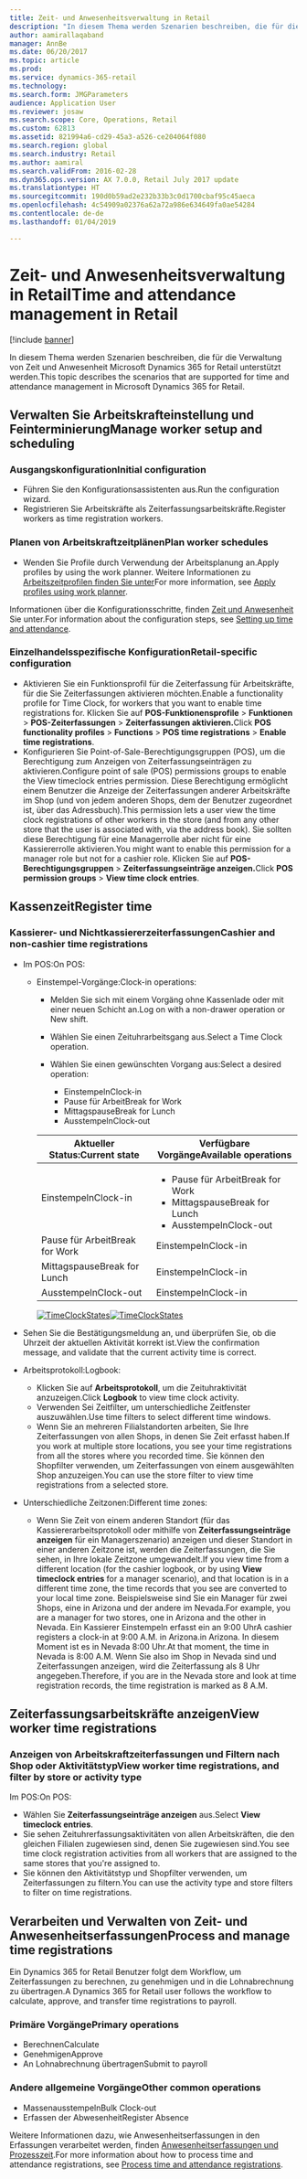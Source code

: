 ```yaml
---
title: Zeit- und Anwesenheitsverwaltung in Retail
description: "In diesem Thema werden Szenarien beschreiben, die für die Verwaltung von Zeit und Anwesenheit Microsoft Dynamics 365 for Retail unterstützt werden."
author: aamirallaqaband
manager: AnnBe
ms.date: 06/20/2017
ms.topic: article
ms.prod: 
ms.service: dynamics-365-retail
ms.technology: 
ms.search.form: JMGParameters
audience: Application User
ms.reviewer: josaw
ms.search.scope: Core, Operations, Retail
ms.custom: 62813
ms.assetid: 821994a6-cd29-45a3-a526-ce204064f080
ms.search.region: global
ms.search.industry: Retail
ms.author: aamiral
ms.search.validFrom: 2016-02-28
ms.dyn365.ops.version: AX 7.0.0, Retail July 2017 update
ms.translationtype: HT
ms.sourcegitcommit: 190d0b59ad2e232b33b3c0d1700cbaf95c45aeca
ms.openlocfilehash: 4c54909a02376a62a72a986e634649fa0ae54284
ms.contentlocale: de-de
ms.lasthandoff: 01/04/2019

---
```


# <a name="time-and-attendance-management-in-retail"></a><span data-ttu-id="aea0f-103">Zeit- und Anwesenheitsverwaltung in Retail</span><span class="sxs-lookup"><span data-stu-id="aea0f-103">Time and attendance management in Retail</span></span>

[!include [banner](includes/banner.md)]

<span data-ttu-id="aea0f-104">In diesem Thema werden Szenarien beschreiben, die für die Verwaltung von Zeit und Anwesenheit Microsoft Dynamics 365 for Retail unterstützt werden.</span><span class="sxs-lookup"><span data-stu-id="aea0f-104">This topic describes the scenarios that are supported for time and attendance management in Microsoft Dynamics 365 for Retail.</span></span>

## <a name="manage-worker-setup-and-scheduling"></a><span data-ttu-id="aea0f-105">Verwalten Sie Arbeitskrafteinstellung und Feinterminierung</span><span class="sxs-lookup"><span data-stu-id="aea0f-105">Manage worker setup and scheduling</span></span>

### <a name="initial-configuration"></a><span data-ttu-id="aea0f-106">Ausgangskonfiguration</span><span class="sxs-lookup"><span data-stu-id="aea0f-106">Initial configuration</span></span>

- <span data-ttu-id="aea0f-107">Führen Sie den Konfigurationsassistenten aus.</span><span class="sxs-lookup"><span data-stu-id="aea0f-107">Run the configuration wizard.</span></span>
- <span data-ttu-id="aea0f-108">Registrieren Sie Arbeitskräfte als Zeiterfassungsarbeitskräfte.</span><span class="sxs-lookup"><span data-stu-id="aea0f-108">Register workers as time registration workers.</span></span>

### <a name="plan-worker-schedules"></a><span data-ttu-id="aea0f-109">Planen von Arbeitskraftzeitplänen</span><span class="sxs-lookup"><span data-stu-id="aea0f-109">Plan worker schedules</span></span>

- <span data-ttu-id="aea0f-110">Wenden Sie Profile durch Verwendung der Arbeitsplanung an.</span><span class="sxs-lookup"><span data-stu-id="aea0f-110">Apply profiles by using the work planner.</span></span> <span data-ttu-id="aea0f-111">Weitere Informationen zu [Arbeitszeitprofilen finden Sie unter](https://technet.microsoft.com/library/aa551234.aspx)</span><span class="sxs-lookup"><span data-stu-id="aea0f-111">For more information, see [Apply profiles using work planner](https://technet.microsoft.com/library/aa551234.aspx).</span></span>

<span data-ttu-id="aea0f-112">Informationen über die Konfigurationsschritte, finden [Zeit und Anwesenheit](https://technet.microsoft.com/library/aa496971.aspx) Sie unter.</span><span class="sxs-lookup"><span data-stu-id="aea0f-112">For information about the configuration steps, see [Setting up time and attendance](https://technet.microsoft.com/library/aa496971.aspx).</span></span>

### <a name="retail-specific-configuration"></a><span data-ttu-id="aea0f-113">Einzelhandelsspezifische Konfiguration</span><span class="sxs-lookup"><span data-stu-id="aea0f-113">Retail-specific configuration</span></span>

- <span data-ttu-id="aea0f-114">Aktivieren Sie ein Funktionsprofil für die Zeiterfassung für Arbeitskräfte, für die Sie Zeiterfassungen aktivieren möchten.</span><span class="sxs-lookup"><span data-stu-id="aea0f-114">Enable a functionality profile for Time Clock, for workers that you want to enable time registrations for.</span></span> <span data-ttu-id="aea0f-115">Klicken Sie auf **POS-Funktionensprofile** &gt; **Funktionen** &gt; **POS-Zeiterfassungen** &gt; **Zeiterfassungen aktivieren.**</span><span class="sxs-lookup"><span data-stu-id="aea0f-115">Click **POS functionality profiles** &gt; **Functions** &gt; **POS time registrations** &gt; **Enable time registrations**.</span></span>
- <span data-ttu-id="aea0f-116">Konfigurieren Sie Point-of-Sale-Berechtigungsgruppen (POS), um die Berechtigung zum Anzeigen von Zeiterfassungseinträgen zu aktivieren.</span><span class="sxs-lookup"><span data-stu-id="aea0f-116">Configure point of sale (POS) permissions groups to enable the View timeclock entries permission.</span></span> <span data-ttu-id="aea0f-117">Diese Berechtigung ermöglicht einem Benutzer die Anzeige der Zeiterfassungen anderer Arbeitskräfte im Shop (und von jedem anderen Shops, dem der Benutzer zugeordnet ist, über das Adressbuch).</span><span class="sxs-lookup"><span data-stu-id="aea0f-117">This permission lets a user view the time clock registrations of other workers in the store (and from any other store that the user is associated with, via the address book).</span></span> <span data-ttu-id="aea0f-118">Sie sollten diese Berechtigung für eine Managerrolle aber nicht für eine Kassiererrolle aktivieren.</span><span class="sxs-lookup"><span data-stu-id="aea0f-118">You might want to enable this permission for a manager role but not for a cashier role.</span></span> <span data-ttu-id="aea0f-119">Klicken Sie auf **POS-Berechtigungsgruppen** &gt; **Zeiterfassungseinträge anzeigen.**</span><span class="sxs-lookup"><span data-stu-id="aea0f-119">Click **POS permission groups** &gt; **View time clock entries**.</span></span>

## <a name="register-time"></a><span data-ttu-id="aea0f-120">Kassenzeit</span><span class="sxs-lookup"><span data-stu-id="aea0f-120">Register time</span></span>

### <a name="cashier-and-non-cashier-time-registrations"></a><span data-ttu-id="aea0f-121">Kassierer- und Nichtkassiererzeiterfassungen</span><span class="sxs-lookup"><span data-stu-id="aea0f-121">Cashier and non-cashier time registrations</span></span>

- <span data-ttu-id="aea0f-122">Im POS:</span><span class="sxs-lookup"><span data-stu-id="aea0f-122">On POS:</span></span>

    - <span data-ttu-id="aea0f-123">Einstempel-Vorgänge:</span><span class="sxs-lookup"><span data-stu-id="aea0f-123">Clock-in operations:</span></span>

        - <span data-ttu-id="aea0f-124">Melden Sie sich mit einem Vorgäng ohne Kassenlade oder mit einer neuen Schicht an.</span><span class="sxs-lookup"><span data-stu-id="aea0f-124">Log on with a non-drawer operation or New shift.</span></span>
        - <span data-ttu-id="aea0f-125">Wählen Sie einen Zeituhrarbeitsgang aus.</span><span class="sxs-lookup"><span data-stu-id="aea0f-125">Select a Time Clock operation.</span></span>
        - <span data-ttu-id="aea0f-126">Wählen Sie einen gewünschten Vorgang aus:</span><span class="sxs-lookup"><span data-stu-id="aea0f-126">Select a desired operation:</span></span>

            - <span data-ttu-id="aea0f-127">Einstempeln</span><span class="sxs-lookup"><span data-stu-id="aea0f-127">Clock-in</span></span>
            - <span data-ttu-id="aea0f-128">Pause für Arbeit</span><span class="sxs-lookup"><span data-stu-id="aea0f-128">Break for Work</span></span>
            - <span data-ttu-id="aea0f-129">Mittagspause</span><span class="sxs-lookup"><span data-stu-id="aea0f-129">Break for Lunch</span></span>
            - <span data-ttu-id="aea0f-130">Ausstempeln</span><span class="sxs-lookup"><span data-stu-id="aea0f-130">Clock-out</span></span>

        <table>
        <thead>
        <tr>
        <th><span data-ttu-id="aea0f-131">Aktueller Status:</span><span class="sxs-lookup"><span data-stu-id="aea0f-131">Current state</span></span></th>
        <th><span data-ttu-id="aea0f-132">Verfügbare Vorgänge</span><span class="sxs-lookup"><span data-stu-id="aea0f-132">Available operations</span></span></th>
        </tr>
        </thead>
        <tbody>
        <tr>
        <td><span data-ttu-id="aea0f-133">Einstempeln</span><span class="sxs-lookup"><span data-stu-id="aea0f-133">Clock-in</span></span></td>
        <td>
        <ul>
        <li><span data-ttu-id="aea0f-134">Pause für Arbeit</span><span class="sxs-lookup"><span data-stu-id="aea0f-134">Break for Work</span></span></li>
        <li><span data-ttu-id="aea0f-135">Mittagspause</span><span class="sxs-lookup"><span data-stu-id="aea0f-135">Break for Lunch</span></span></li>
        <li><span data-ttu-id="aea0f-136">Ausstempeln</span><span class="sxs-lookup"><span data-stu-id="aea0f-136">Clock-out</span></span></li>
        </ul>
        </td>
        </tr>
        <tr>
        <td><span data-ttu-id="aea0f-137">Pause für Arbeit</span><span class="sxs-lookup"><span data-stu-id="aea0f-137">Break for Work</span></span></td>
        <td><span data-ttu-id="aea0f-138">Einstempeln</span><span class="sxs-lookup"><span data-stu-id="aea0f-138">Clock-in</span></span></td>
        </tr>
        <tr>
        <td><span data-ttu-id="aea0f-139">Mittagspause</span><span class="sxs-lookup"><span data-stu-id="aea0f-139">Break for Lunch</span></span></td>
        <td><span data-ttu-id="aea0f-140">Einstempeln</span><span class="sxs-lookup"><span data-stu-id="aea0f-140">Clock-in</span></span></td>
        </tr>
        <tr>
        <td><span data-ttu-id="aea0f-141">Ausstempeln</span><span class="sxs-lookup"><span data-stu-id="aea0f-141">Clock-out</span></span></td>
        <td><span data-ttu-id="aea0f-142">Einstempeln</span><span class="sxs-lookup"><span data-stu-id="aea0f-142">Clock-in</span></span></td>
        </tr>
        </tbody>
        </table>

        <span data-ttu-id="aea0f-143">[![TimeClockStates](./media/timeclockstates.png)](./media/timeclockstates.png)</span><span class="sxs-lookup"><span data-stu-id="aea0f-143">[![TimeClockStates](./media/timeclockstates.png)](./media/timeclockstates.png)</span></span>

- <span data-ttu-id="aea0f-144">Sehen Sie die Bestätigungsmeldung an, und überprüfen Sie, ob die Uhrzeit der aktuellen Aktivität korrekt ist.</span><span class="sxs-lookup"><span data-stu-id="aea0f-144">View the confirmation message, and validate that the current activity time is correct.</span></span>
- <span data-ttu-id="aea0f-145">Arbeitsprotokoll:</span><span class="sxs-lookup"><span data-stu-id="aea0f-145">Logbook:</span></span>

    - <span data-ttu-id="aea0f-146">Klicken Sie auf **Arbeitsprotokoll**, um die Zeituhraktivität anzuzeigen.</span><span class="sxs-lookup"><span data-stu-id="aea0f-146">Click **Logbook** to view time clock activity.</span></span>
    - <span data-ttu-id="aea0f-147">Verwenden Sei Zeitfilter, um unterschiedliche Zeitfenster auszuwählen.</span><span class="sxs-lookup"><span data-stu-id="aea0f-147">Use time filters to select different time windows.</span></span>
    - <span data-ttu-id="aea0f-148">Wenn Sie an mehreren Filialstandorten arbeiten, Sie Ihre Zeiterfassungen von allen Shops, in denen Sie Zeit erfasst haben.</span><span class="sxs-lookup"><span data-stu-id="aea0f-148">If you work at multiple store locations, you see your time registrations from all the stores where you recorded time.</span></span> <span data-ttu-id="aea0f-149">Sie können den Shopfilter verwenden, um Zeiterfassungen von einem ausgewählten Shop anzuzeigen.</span><span class="sxs-lookup"><span data-stu-id="aea0f-149">You can use the store filter to view time registrations from a selected store.</span></span>

- <span data-ttu-id="aea0f-150">Unterschiedliche Zeitzonen:</span><span class="sxs-lookup"><span data-stu-id="aea0f-150">Different time zones:</span></span>

    - <span data-ttu-id="aea0f-151">Wenn Sie Zeit von einem anderen Standort (für das Kassiererarbeitsprotokoll oder mithilfe von **Zeiterfassungseinträge anzeigen** für ein Managerszenario) anzeigen und dieser Standort in einer anderen Zeitzone ist, werden die Zeiterfassungen, die Sie sehen, in Ihre lokale Zeitzone umgewandelt.</span><span class="sxs-lookup"><span data-stu-id="aea0f-151">If you view time from a different location (for the cashier logbook, or by using **View timeclock entries** for a manager scenario), and that location is in a different time zone, the time records that you see are converted to your local time zone.</span></span> <span data-ttu-id="aea0f-152">Beispielsweise sind Sie ein Manager für zwei Shops, eine in Arizona und der andere im Nevada.</span><span class="sxs-lookup"><span data-stu-id="aea0f-152">For example, you are a manager for two stores, one in Arizona and the other in Nevada.</span></span> <span data-ttu-id="aea0f-153">Ein Kassierer Einstempeln erfasst ein an 9:00 Uhr</span><span class="sxs-lookup"><span data-stu-id="aea0f-153">A cashier registers a clock-in at 9:00 A.M.</span></span> <span data-ttu-id="aea0f-154">in Arizona.</span><span class="sxs-lookup"><span data-stu-id="aea0f-154">in Arizona.</span></span> <span data-ttu-id="aea0f-155">In diesem Moment ist es in Nevada 8:00 Uhr.</span><span class="sxs-lookup"><span data-stu-id="aea0f-155">At that moment, the time in Nevada is 8:00 A.M.</span></span> <span data-ttu-id="aea0f-156">Wenn Sie also im Shop in Nevada sind und Zeiterfassungen anzeigen, wird die Zeiterfassung als 8 Uhr angegeben.</span><span class="sxs-lookup"><span data-stu-id="aea0f-156">Therefore, if you are in the Nevada store and look at time registration records, the time registration is marked as 8 A.M.</span></span>

## <a name="view-worker-time-registrations"></a><span data-ttu-id="aea0f-157">Zeiterfassungsarbeitskräfte anzeigen</span><span class="sxs-lookup"><span data-stu-id="aea0f-157">View worker time registrations</span></span>

### <a name="view-worker-time-registrations-and-filter-by-store-or-activity-type"></a><span data-ttu-id="aea0f-158">Anzeigen von Arbeitskraftzeiterfassungen und Filtern nach Shop oder Aktivitätstyp</span><span class="sxs-lookup"><span data-stu-id="aea0f-158">View worker time registrations, and filter by store or activity type</span></span>

<span data-ttu-id="aea0f-159">Im POS:</span><span class="sxs-lookup"><span data-stu-id="aea0f-159">On POS:</span></span>

- <span data-ttu-id="aea0f-160">Wählen Sie **Zeiterfassungseinträge anzeigen** aus.</span><span class="sxs-lookup"><span data-stu-id="aea0f-160">Select **View timeclock entries**.</span></span>
- <span data-ttu-id="aea0f-161">Sie sehen Zeituhrerfassungsaktivitäten von allen Arbeitskräften, die den gleichen Filialen zugewiesen sind, denen Sie zugewiesen sind.</span><span class="sxs-lookup"><span data-stu-id="aea0f-161">You see time clock registration activities from all workers that are assigned to the same stores that you're assigned to.</span></span>
- <span data-ttu-id="aea0f-162">Sie können den Aktivitätstyp und Shopfilter verwenden, um Zeiterfassungen zu filtern.</span><span class="sxs-lookup"><span data-stu-id="aea0f-162">You can use the activity type and store filters to filter on time registrations.</span></span>

## <a name="process-and-manage-time-registrations"></a><span data-ttu-id="aea0f-163">Verarbeiten und Verwalten von Zeit- und Anwesenheitserfassungen</span><span class="sxs-lookup"><span data-stu-id="aea0f-163">Process and manage time registrations</span></span>

<span data-ttu-id="aea0f-164">Ein Dynamics 365 for Retail Benutzer folgt dem Workflow, um Zeiterfassungen zu berechnen, zu genehmigen und in die Lohnabrechnung zu übertragen.</span><span class="sxs-lookup"><span data-stu-id="aea0f-164">A Dynamics 365 for Retail user follows the workflow to calculate, approve, and transfer time registrations to payroll.</span></span>

### <a name="primary-operations"></a><span data-ttu-id="aea0f-165">Primäre Vorgänge</span><span class="sxs-lookup"><span data-stu-id="aea0f-165">Primary operations</span></span>

- <span data-ttu-id="aea0f-166">Berechnen</span><span class="sxs-lookup"><span data-stu-id="aea0f-166">Calculate</span></span>
- <span data-ttu-id="aea0f-167">Genehmigen</span><span class="sxs-lookup"><span data-stu-id="aea0f-167">Approve</span></span>
- <span data-ttu-id="aea0f-168">An Lohnabrechnung übertragen</span><span class="sxs-lookup"><span data-stu-id="aea0f-168">Submit to payroll</span></span>

### <a name="other-common-operations"></a><span data-ttu-id="aea0f-169">Andere allgemeine Vorgänge</span><span class="sxs-lookup"><span data-stu-id="aea0f-169">Other common operations</span></span>

- <span data-ttu-id="aea0f-170">Massenausstempeln</span><span class="sxs-lookup"><span data-stu-id="aea0f-170">Bulk Clock-out</span></span>
- <span data-ttu-id="aea0f-171">Erfassen der Abwesenheit</span><span class="sxs-lookup"><span data-stu-id="aea0f-171">Register Absence</span></span>

<span data-ttu-id="aea0f-172">Weitere Informationen dazu, wie Anwesenheitserfassungen in den Erfassungen verarbeitet werden, finden [Anwesenheitserfassungen und Prozesszeit](https://technet.microsoft.com/library/aa573180.aspx).</span><span class="sxs-lookup"><span data-stu-id="aea0f-172">For more information about how to process time and attendance registrations, see [Process time and attendance registrations](https://technet.microsoft.com/library/aa573180.aspx).</span></span>

